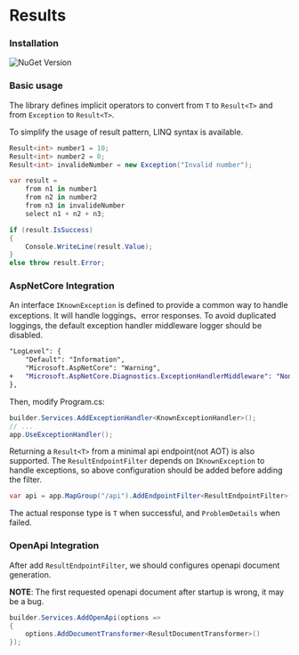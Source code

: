 # Results

### Installation

![NuGet Version](https://img.shields.io/nuget/v/OALY2000.Results)

### Basic usage

The library defines implicit operators to convert from `T` to `Result<T>` and from `Exception` to `Result<T>`.

To simplify the usage of result pattern, LINQ syntax is available.

```cs
Result<int> number1 = 10;
Result<int> number2 = 0;
Result<int> invalideNumber = new Exception("Invalid number");

var result =
    from n1 in number1
    from n2 in number2
    from n3 in invalideNumber
    select n1 + n2 + n3;

if (result.IsSuccess)
{
    Console.WriteLine(result.Value);
}
else throw result.Error;
```

### AspNetCore Integration

An interface `IKnownException` is defined to provide a common way to handle exceptions. It will handle loggings、error responses. To avoid duplicated loggings, the default exception handler middleware logger should be disabled.

```diff
"LogLevel": {
    "Default": "Information",
    "Microsoft.AspNetCore": "Warning",
+   "Microsoft.AspNetCore.Diagnostics.ExceptionHandlerMiddleware": "None"
},
```

Then, modify Program.cs:

```csharp
builder.Services.AddExceptionHandler<KnownExceptionHandler>();
// ...
app.UseExceptionHandler();
```

Returning a `Result<T>` from a minimal api endpoint(not AOT) is also supported. The `ResultEndpointFilter` depends on `IKnownException` to handle exceptions, so above configuration should be added before adding the filter.

```csharp
var api = app.MapGroup("/api").AddEndpointFilter<ResultEndpointFilter>();
```

The actual response type is `T` when successful, and `ProblemDetails` when failed.

### OpenApi Integration

After add `ResultEndpointFilter`, we should configures openapi document generation.

**NOTE**: The first requested openapi document after startup is wrong, it may be a bug.

```csharp
builder.Services.AddOpenApi(options => 
{
    options.AddDocumentTransformer<ResultDocumentTransformer>()
});
```

